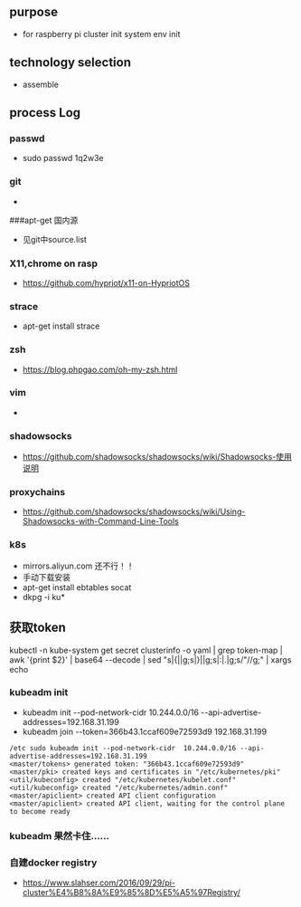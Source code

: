 ## purpose
* for raspberry pi cluster init system env init

## technology selection
* assemble


## process Log

### passwd
* sudo passwd 1q2w3e

### git
* 
###apt-get 国内源
* 见git中source.list
### X11,chrome on rasp
* https://github.com/hypriot/x11-on-HypriotOS

### strace
* apt-get install strace

### zsh
* https://blog.phpgao.com/oh-my-zsh.html
### vim
* 

### shadowsocks
* https://github.com/shadowsocks/shadowsocks/wiki/Shadowsocks-使用说明

### proxychains
* https://github.com/shadowsocks/shadowsocks/wiki/Using-Shadowsocks-with-Command-Line-Tools

### k8s 
* mirrors.aliyun.com 还不行！！
* 手动下载安装
* apt-get install ebtables socat
* dkpg -i ku*

## 获取token
kubectl -n kube-system get secret clusterinfo -o yaml | grep token-map | awk '{print $2}' | base64 --decode | sed "s|{||g;s|}||g;s|:|.|g;s/\"//g;" | xargs echo

### kubeadm init
* kubeadm init --pod-network-cidr  10.244.0.0/16 --api-advertise-addresses=192.168.31.199
* kubeadm join --token=366b43.1ccaf609e72593d9 192.168.31.199

```
/etc sudo kubeadm init --pod-network-cidr  10.244.0.0/16 --api-advertise-addresses=192.168.31.199
<master/tokens> generated token: "366b43.1ccaf609e72593d9"
<master/pki> created keys and certificates in "/etc/kubernetes/pki"
<util/kubeconfig> created "/etc/kubernetes/kubelet.conf"
<util/kubeconfig> created "/etc/kubernetes/admin.conf"
<master/apiclient> created API client configuration
<master/apiclient> created API client, waiting for the control plane to become ready

```

### kubeadm 果然卡住……

### 自建docker registry
* https://www.slahser.com/2016/09/29/pi-cluster%E4%B8%8A%E9%85%8D%E5%A5%97Registry/

